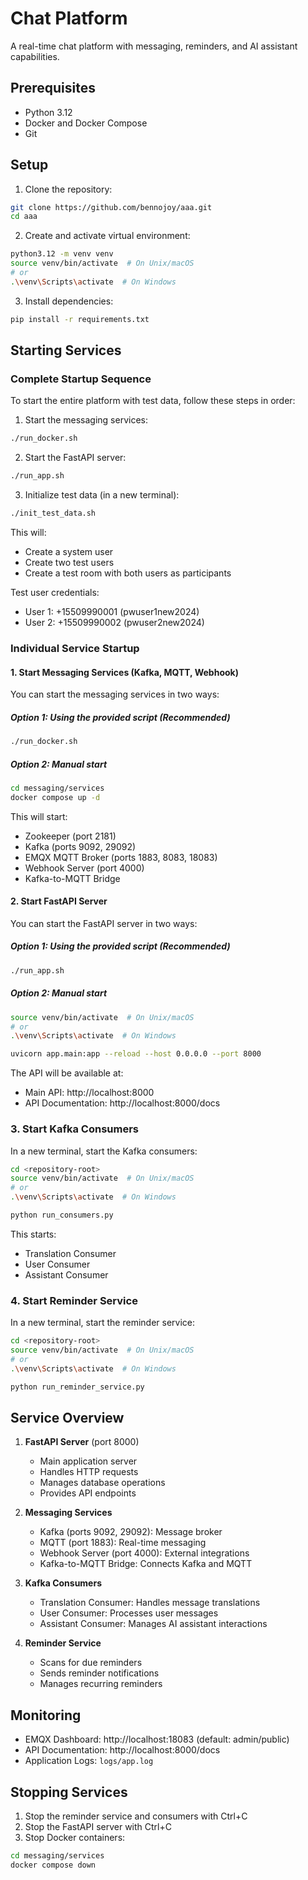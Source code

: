 # Chat Platform

A real-time chat platform with messaging, reminders, and AI assistant capabilities.

## Prerequisites

- Python 3.12
- Docker and Docker Compose
- Git

## Setup

1. Clone the repository:
```bash
git clone https://github.com/bennojoy/aaa.git
cd aaa
```

2. Create and activate virtual environment:
```bash
python3.12 -m venv venv
source venv/bin/activate  # On Unix/macOS
# or
.\venv\Scripts\activate  # On Windows
```

3. Install dependencies:
```bash
pip install -r requirements.txt
```

## Starting Services

### Complete Startup Sequence

To start the entire platform with test data, follow these steps in order:

1. Start the messaging services:
```bash
./run_docker.sh
```

2. Start the FastAPI server:
```bash
./run_app.sh
```

3. Initialize test data (in a new terminal):
```bash
./init_test_data.sh
```

This will:
- Create a system user
- Create two test users
- Create a test room with both users as participants

Test user credentials:
- User 1: +15509990001 (pwuser1new2024)
- User 2: +15509990002 (pwuser2new2024)

### Individual Service Startup

#### 1. Start Messaging Services (Kafka, MQTT, Webhook)

You can start the messaging services in two ways:

##### Option 1: Using the provided script (Recommended)
```bash
./run_docker.sh
```

##### Option 2: Manual start
```bash
cd messaging/services
docker compose up -d
```

This will start:
- Zookeeper (port 2181)
- Kafka (ports 9092, 29092)
- EMQX MQTT Broker (ports 1883, 8083, 18083)
- Webhook Server (port 4000)
- Kafka-to-MQTT Bridge

#### 2. Start FastAPI Server

You can start the FastAPI server in two ways:

##### Option 1: Using the provided script (Recommended)
```bash
./run_app.sh
```

##### Option 2: Manual start
```bash
source venv/bin/activate  # On Unix/macOS
# or
.\venv\Scripts\activate  # On Windows

uvicorn app.main:app --reload --host 0.0.0.0 --port 8000
```

The API will be available at:
- Main API: http://localhost:8000
- API Documentation: http://localhost:8000/docs

### 3. Start Kafka Consumers

In a new terminal, start the Kafka consumers:

```bash
cd <repository-root>
source venv/bin/activate  # On Unix/macOS
# or
.\venv\Scripts\activate  # On Windows

python run_consumers.py
```

This starts:
- Translation Consumer
- User Consumer
- Assistant Consumer

### 4. Start Reminder Service

In a new terminal, start the reminder service:

```bash
cd <repository-root>
source venv/bin/activate  # On Unix/macOS
# or
.\venv\Scripts\activate  # On Windows

python run_reminder_service.py
```

## Service Overview

1. **FastAPI Server** (port 8000)
   - Main application server
   - Handles HTTP requests
   - Manages database operations
   - Provides API endpoints

2. **Messaging Services**
   - Kafka (ports 9092, 29092): Message broker
   - MQTT (port 1883): Real-time messaging
   - Webhook Server (port 4000): External integrations
   - Kafka-to-MQTT Bridge: Connects Kafka and MQTT

3. **Kafka Consumers**
   - Translation Consumer: Handles message translations
   - User Consumer: Processes user messages
   - Assistant Consumer: Manages AI assistant interactions

4. **Reminder Service**
   - Scans for due reminders
   - Sends reminder notifications
   - Manages recurring reminders

## Monitoring

- EMQX Dashboard: http://localhost:18083 (default: admin/public)
- API Documentation: http://localhost:8000/docs
- Application Logs: `logs/app.log`

## Stopping Services

1. Stop the reminder service and consumers with Ctrl+C
2. Stop the FastAPI server with Ctrl+C
3. Stop Docker containers:
```bash
cd messaging/services
docker compose down
``` 